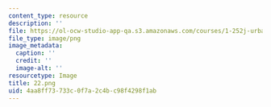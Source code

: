 ```yaml
---
content_type: resource
description: ''
file: https://ol-ocw-studio-app-qa.s3.amazonaws.com/courses/1-252j-urban-transportation-planning-fall-2016/4aa8ff73733c0f7a2c4bc98f4298f1ab_22.png
file_type: image/png
image_metadata:
  caption: ''
  credit: ''
  image-alt: ''
resourcetype: Image
title: 22.png
uid: 4aa8ff73-733c-0f7a-2c4b-c98f4298f1ab
---
```

